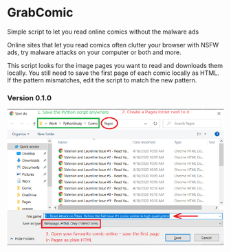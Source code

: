# GrabComic
Simple script to let you read online comics without the malware ads

Online sites that let you read comics often clutter your browser with NSFW ads, try malware attacks on your computer or both and more.

This script looks for the image pages you want to read and downloads them locally.
You still need to save the first page of each comic locally as HTML.
If the pattern mismatches, edit the script to match the new pattern.

### Version 0.1.0

![howto](Howto.png)

